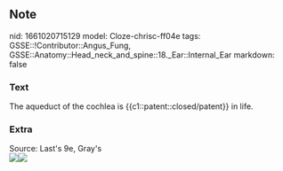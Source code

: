## Note
nid: 1661020715129
model: Cloze-chrisc-ff04e
tags: GSSE::!Contributor::Angus_Fung, GSSE::Anatomy::Head_neck_and_spine::18._Ear::Internal_Ear
markdown: false

### Text
The aqueduct of the cochlea is {{c1::patent::closed/patent}} in life.

### Extra
<div>
  Source: Last's 9e, Gray's
</div>
<div><img src=
"paste-4226e8d1d2287f9b58603912a05baed3a08dc500.jpg"><img src= 
"paste-d3907c43b44c98fc43a72b0b9ad8c30f423d1d16.jpg"></div>
